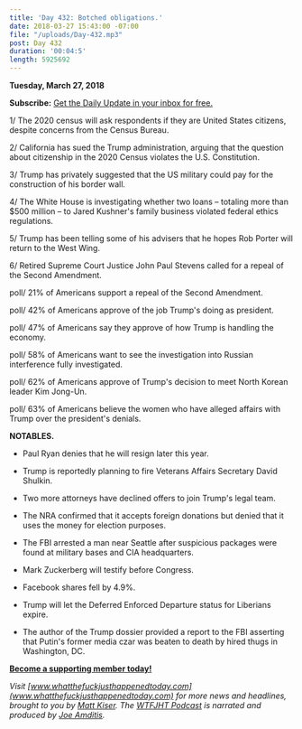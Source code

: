 ```yaml
---
title: 'Day 432: Botched obligations.'
date: 2018-03-27 15:43:00 -07:00
file: "/uploads/Day-432.mp3"
post: Day 432
duration: '00:04:5'
length: 5925692
---
```


**Tuesday, March 27, 2018**

**Subscribe:** [Get the Daily Update in your inbox for free.](https://whatthefuckjusthappenedtoday.com/subscribe/)

1/ The 2020 census will ask respondents if they are United States citizens, despite concerns from the Census Bureau.

2/ California has sued the Trump administration, arguing that the question about citizenship in the 2020 Census violates the U.S. Constitution.

3/ Trump has privately suggested that the US military could pay for the construction of his border wall.

4/ The White House is investigating whether two loans – totaling more than $500 million – to Jared Kushner's family business violated federal ethics regulations.

5/ Trump has been telling some of his advisers that he hopes Rob Porter will return to the West Wing.

6/ Retired Supreme Court Justice John Paul Stevens called for a repeal of the Second Amendment.

poll/ 21% of Americans support a repeal of the Second Amendment.

poll/ 42% of Americans approve of the job Trump's doing as president.

poll/ 47% of Americans say they approve of how Trump is handling the economy.

poll/ 58% of Americans want to see the investigation into Russian interference fully investigated.

poll/ 62% of Americans approve of Trump's decision to meet North Korean leader Kim Jong-Un.

poll/ 63% of Americans believe the women who have alleged affairs with Trump over the president's denials.

**NOTABLES.**

* Paul Ryan denies that he will resign later this year.

* Trump is reportedly planning to fire Veterans Affairs Secretary David Shulkin.

* Two more attorneys have declined offers to join Trump's legal team.

* The NRA confirmed that it accepts foreign donations but denied that it uses the money for election purposes.

* The FBI arrested a man near Seattle after suspicious packages were found at military bases and CIA headquarters.

* Mark Zuckerberg will testify before Congress.

* Facebook shares fell by 4.9%.

* Trump will let the Deferred Enforced Departure status for Liberians expire.

* The author of the Trump dossier provided a report to the FBI asserting that Putin's former media czar was beaten to death by hired thugs in Washington, DC.

**[Become a supporting member today!](https://whatthefuckjusthappenedtoday.com/membership/?utm_source=2017\+Donors&utm_campaign=8dccd905d9-&utm_medium=email&utm_term=0_3bd36f654c-8dccd905d9-169730397)**

*Visit [www.whatthefuckjusthappenedtoday.com](www.whatthefuckjusthappenedtoday.com) for more news and headlines, brought to you by [Matt Kiser](https://twitter.com/Matt_Kiser). The [WTFJHT Podcast](https://whatthefuckjusthappenedtoday.com/podcasts/) is narrated and produced by [Joe Amditis](https://twitter.com/jsamditis).*
